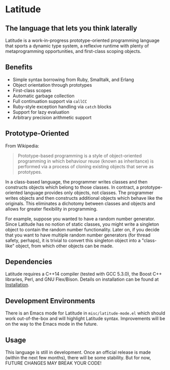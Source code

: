# Latitude
## The language that lets you think laterally

Latitude is a work-in-progress prototype-oriented programming language
that sports a dynamic type system, a reflexive runtime with plenty of
metaprogramming opportunities, and first-class scoping objects.

## Benefits

 * Simple syntax borrowing from Ruby, Smalltalk, and Erlang
 * Object orientation through prototypes
 * First-class scopes
 * Automatic garbage collection
 * Full continuation support via `callCC`
 * Ruby-style exception handling via `catch` blocks
 * Support for lazy evaluation
 * Arbitrary precision arithmetic support

## Prototype-Oriented

From Wikipedia:

> Prototype-based programming is a style of object-oriented
> programming in which behaviour reuse (known as inheritance) is
> performed via a process of cloning existing objects that serve as
> prototypes.

In a class-based language, the programmer writes classes and then
constructs objects which belong to those classes. In contract, a
prototype-oriented language provides only objects, not classes. The
programmer writes objects and then constructs additional objects which
behave like the originals. This eliminates a dichotomy between classes
and objects and allows for greater flexibility in programming.

For example, suppose you wanted to have a random number generator.
Since Latitude has no notion of static classes, you might write a
singleton object to contain the random number functionality. Later on,
if you decide that you want to have multiple random number generators
(for thread safety, perhaps), it is trivial to convert this singleton
object into a "class-like" object, from which other objects can be
made.

## Dependencies

Latitude requires a C++14 compiler (tested with GCC 5.3.0), the Boost
C++ libraries, Perl, and GNU Flex/Bison. Details on installation can
be found
at
[Installation](https://mercerenies.github.io/latitude/tutorial/installing.html).

## Development Environments

There is an Emacs mode for Latitude in `misc/latitude-mode.el` which
should work out-of-the-box and will highlight Latitude syntax.
Improvements will be on the way to the Emacs mode in the future.

## Usage

This language is still in development. Once an official release is
made (within the next few months), there will be some stability. But
for now, FUTURE CHANGES MAY BREAK YOUR CODE!
